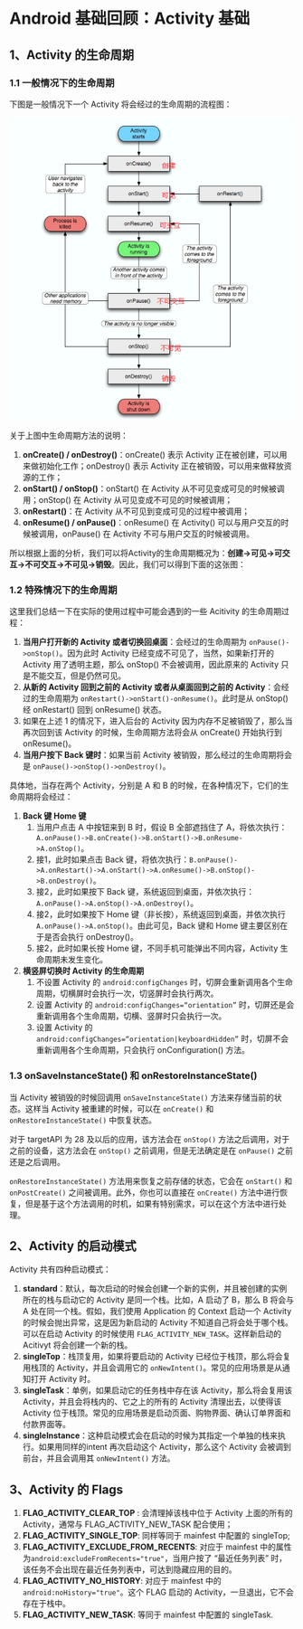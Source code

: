 # Android 基础回顾：Activity 基础

## 1、Activity 的生命周期

### 1.1 一般情况下的生命周期

下图是一般情况下一个 Activity 将会经过的生命周期的流程图：

![Activity的生命周期](res/activity_life.png)

关于上图中生命周期方法的说明：

1. **onCreate() / onDestroy()**：onCreate() 表示 Activity 正在被创建，可以用来做初始化工作；onDestroy() 表示 Activity 正在被销毁，可以用来做释放资源的工作；
2. **onStart() / onStop()**：onStart() 在 Activity 从不可见变成可见的时候被调用；onStop() 在 Activity 从可见变成不可见的时候被调用；
3. **onRestart()**：在 Activity 从不可见到变成可见的过程中被调用；
4. **onResume() / onPause()**：onResume() 在 Activity() 可以与用户交互的时候被调用，onPause() 在 Activity 不可与用户交互的时候被调用。

所以根据上面的分析，我们可以将Activity的生命周期概况为：**创建->可见->可交互->不可交互->不可见->销毁**。因此，我们可以得到下面的这张图：

### 1.2 特殊情况下的生命周期

这里我们总结一下在实际的使用过程中可能会遇到的一些 Acitivity 的生命周期过程：

1. **当用户打开新的 Activity 或者切换回桌面**：会经过的生命周期为 `onPause()->onStop()`。因为此时 Activity 已经变成不可见了，当然，如果新打开的 Activity 用了透明主题，那么 onStop() 不会被调用，因此原来的 Activity 只是不能交互，但是仍然可见。
2. **从新的 Activity 回到之前的 Activity 或者从桌面回到之前的 Activity**：会经过的生命周期为 `onRestart()->onStart()-onResume()`。此时是从 onStop() 经 onRestart() 回到 onResume() 状态。
3. 如果在上述 1 的情况下，进入后台的 Activity 因为内存不足被销毁了，那么当再次回到该 Activity 的时候，生命周期方法将会从 onCreate() 开始执行到 onResume()。
4. **当用户按下 Back 键时**：如果当前 Activity 被销毁，那么经过的生命周期将会是 `onPause()->onStop()->onDestroy()`。

具体地，当存在两个 Activity，分别是 A 和 B 的时候，在各种情况下，它们的生命周期将会经过：

1. **Back 键 Home 键**
    1. 当用户点击 A 中按钮来到 B 时，假设 B 全部遮挡住了 A，将依次执行：`A.onPause()->B.onCreate()->B.onStart()->B.onResume->A.onStop()`。
    2. 接1，此时如果点击 Back 键，将依次执行：`B.onPause()->A.onRestart()->A.onStart()->A.onResume()->B.onStop()->B.onDestroy()`。
    3. 接2，此时如果按下 Back 键，系统返回到桌面，并依次执行：`A.onPause()->A.onStop()->A.onDestroy()`。
    4. 接2，此时如果按下 Home 键（非长按），系统返回到桌面，并依次执行`A.onPause()->A.onStop()`。由此可见，Back 键和 Home 键主要区别在于是否会执行 onDestroy()。
    5. 接2，此时如果长按 Home 键，不同手机可能弹出不同内容，Activity 生命周期未发生变化。
2. **横竖屏切换时 Activity 的生命周期**
    1. 不设置 Activity 的 `android:configChanges` 时，切屏会重新调用各个生命周期，切横屏时会执行一次，切竖屏时会执行两次。
    2. 设置 Activity 的 `android:configChanges=“orientation”` 时，切屏还是会重新调用各个生命周期，切横、竖屏时只会执行一次。
    3. 设置 Activity 的 `android:configChanges=“orientation|keyboardHidden”` 时，切屏不会重新调用各个生命周期，只会执行 onConfiguration() 方法。

### 1.3 onSaveInstanceState() 和 onRestoreInstanceState()

当 Activity 被销毁的时候回调用 `onSaveInstanceState()` 方法来存储当前的状态。这样当 Activity 被重建的时候，可以在 `onCreate()` 和 `onRestoreInstanceState()` 中恢复状态。

对于 targetAPI 为 28 及以后的应用，该方法会在 `onStop()` 方法之后调用，对于之前的设备，这方法会在 `onStop()` 之前调用，但是无法确定是在 `onPause()` 之前还是之后调用。

`onRestoreInstanceState()` 方法用来恢复之前存储的状态，它会在 `onStart()` 和 `onPostCreate()` 之间被调用。此外，你也可以直接在 `onCreate()` 方法中进行恢复，但是基于这个方法调用的时机，如果有特别需求，可以在这个方法中进行处理。

## 2、Activity 的启动模式

Activity 共有四种启动模式：

1. **standard**：默认，每次启动的时候会创建一个新的实例，并且被创建的实例所在的栈与启动它的 Activity 是同一个栈。比如，A 启动了 B，那么 B 将会与 A 处在同一个栈。假如，我们使用 Application 的 Context 启动一个 Activity 的时候会抛出异常，这是因为新启动的 Activity 不知道自己将会处于哪个栈。可以在启动 Activity 的时候使用 `FLAG_ACTIVITY_NEW_TASK`。这样新启动的 Acitivyt 将会创建一个新的栈。
2. **singleTop**：栈顶复用，如果将要启动的 Activity 已经位于栈顶，那么将会复用栈顶的 Activity，并且会调用它的 `onNewIntent()`。常见的应用场景是从通知打开 Activity 时。
3. **singleTask**：单例，如果启动它的任务栈中存在该 Activity，那么将会复用该 Activity，并且会将栈内的、它之上的所有的 Activity 清理出去，以使得该 Activity 位于栈顶。常见的应用场景是启动页面、购物界面、确认订单界面和付款界面等。
4. **singleInstance**：这种启动模式会在启动的时候为其指定一个单独的栈来执行。如果用同样的intent 再次启动这个 Activity，那么这个 Activity 会被调到前台，并且会调用其 `onNewIntent()` 方法。

## 3、Activity 的 Flags

1. **FLAG_ACTIVITY_CLEAR_TOP** : 会清理掉该栈中位于 Activity 上面的所有的 Activity，通常与 FLAG_ACTIVITY_NEW_TASK 配合使用；
2. **FLAG_ACTIVITY_SINGLE_TOP**: 同样等同于 mainfest 中配置的 singleTop;
3. **FLAG_ACTIVITY_EXCLUDE_FROM_RECENTS**: 对应于 mainfest 中的属性为`android:excludeFromRecents="true"`，当用户按了 “最近任务列表” 时，该任务不会出现在最近任务列表中，可达到隐藏应用的目的。
4. **FLAG_ACTIVITY_NO_HISTORY**: 对应于 mainfest 中的 `android:noHistory="true"`。这个 FLAG 启动的 Activity，一旦退出，它不会存在于栈中。
5. **FLAG_ACTIVITY_NEW_TASK**: 等同于 mainfest 中配置的 singleTask.


